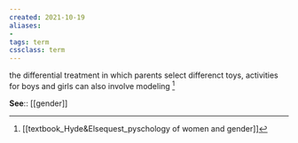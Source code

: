 ```yaml
---
created: 2021-10-19
aliases:
- 
tags: term
cssclass: term
---
```


the differential treatment in which parents select differenct toys, activities for boys and girls can also involve modeling [^1]

**See**:: [[gender]]

 [^1]: [[textbook_Hyde&Elsequest_pyschology of women and gender]]

